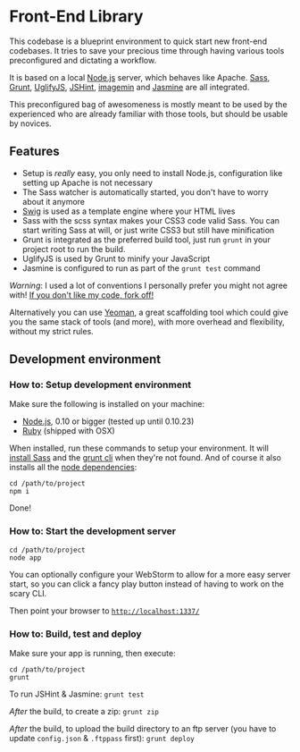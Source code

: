 # Front-End Library
This codebase is a blueprint environment to quick start new front-end codebases. It tries to save your precious time
through having various tools preconfigured and dictating a workflow.

It is based on a local [Node.js](http://nodejs.org/) server, which behaves like Apache. [Sass](http://sass-lang.com/),
[Grunt](http://gruntjs.com/), [UglifyJS](http://github.com/mishoo/UglifyJS), [JSHint](http://www.jshint.com/),
[imagemin](https://github.com/gruntjs/grunt-contrib-imagemin) and [Jasmine](http://pivotal.github.io/jasmine/) are all
integrated.

This preconfigured bag of awesomeness is mostly meant to be used by the experienced who are already familiar with those
tools, but should be usable by novices.

## Features
- Setup is *really* easy, you only need to install Node.js, configuration like setting up Apache is not necessary
- The Sass watcher is automatically started, you don't have to worry about it anymore
- [Swig](http://paularmstrong.github.io/swig/) is used as a template engine where your HTML lives
- Sass with the scss syntax makes your CSS3 code valid Sass. You can start writing Sass at will, or just write CSS3 but
still have minification
- Grunt is integrated as the preferred build tool, just run `grunt` in your project root to run the build.
- UglifyJS is used by Grunt to minify your JavaScript
- Jasmine is configured to run as part of the `grunt test` command

*Warning*: I used a lot of conventions I personally prefer you might not agree with!
[If you don't like my code, fork off!](http://www.flickr.com/photos/codepo8/5018350616/)

Alternatively you can use [Yeoman](http://yeoman.io/), a great scaffolding tool which could give you the same stack of
tools (and more), with more overhead and flexibility, without my strict rules.

## Development environment

### How to: Setup development environment
Make sure the following is installed on your machine:

- [Node.js](http://nodejs.org/), 0.10 or bigger (tested up until 0.10.23)
- [Ruby](http://www.ruby-lang.org/en/) (shipped with OSX)

When installed, run these commands to setup your environment. It will
[install Sass](http://sass-lang.com/docs/yardoc/file.SASS_REFERENCE.html#using_sass) and the
[grunt cli](https://github.com/gruntjs/grunt-cli) when they're not found. And of course it also installs all the
[node dependencies](https://github.com/branneman/frontend-library/blob/master/package.json):

    cd /path/to/project
    npm i

Done!

### How to: Start the development server

    cd /path/to/project
    node app

You can optionally configure your WebStorm to allow for a more easy server start, so you can click a fancy play button
instead of having to work on the scary CLI.

Then point your browser to [`http://localhost:1337/`](http://localhost:1337/)

### How to: Build, test and deploy
Make sure your app is running, then execute:

    cd /path/to/project
    grunt

To run JSHint & Jasmine: `grunt test`

*After* the build, to create a zip: `grunt zip`

*After* the build, to upload the build directory to an ftp server (you have to update `config.json` & `.ftppass` first):
`grunt deploy`
